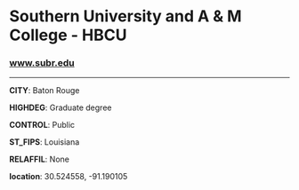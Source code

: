 # Southern University and A & M College - HBCU
### www.subr.edu
---
**CITY**: Baton Rouge

**HIGHDEG**: Graduate degree

**CONTROL**: Public

**ST_FIPS**: Louisiana

**RELAFFIL**: None

**location**: 30.524558, -91.190105